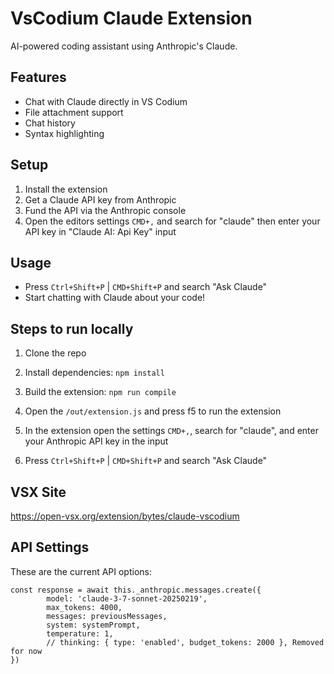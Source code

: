 # VsCodium Claude Extension

AI-powered coding assistant using Anthropic's Claude.

## Features
- Chat with Claude directly in VS Codium
- File attachment support
- Chat history
- Syntax highlighting

## Setup
1. Install the extension
2. Get a Claude API key from Anthropic
3. Fund the API via the Anthropic console
3. Open the editors settings `CMD+,` and search for "claude" then enter your API key in "Claude AI: Api Key" input

## Usage
- Press `Ctrl+Shift+P` | `CMD+Shift+P` and search "Ask Claude"
- Start chatting with Claude about your code!


## Steps to run locally

1. Clone the repo

2. Install dependencies:  ```npm install```

3. Build the extension: ```npm run compile```

4. Open the `/out/extension.js` and press f5 to run the extension

5. In the extension open the settings `CMD+,`, search for "claude", and enter your Anthropic API key in the input

6. Press `Ctrl+Shift+P` | `CMD+Shift+P` and search "Ask Claude"


## VSX Site

https://open-vsx.org/extension/bytes/claude-vscodium


## API Settings

These are the current API options:

```
const response = await this._anthropic.messages.create({
        model: 'claude-3-7-sonnet-20250219',
        max_tokens: 4000,
        messages: previousMessages,
        system: systemPrompt,
        temperature: 1,
        // thinking: { type: 'enabled', budget_tokens: 2000 }, Removed for now
})
```
